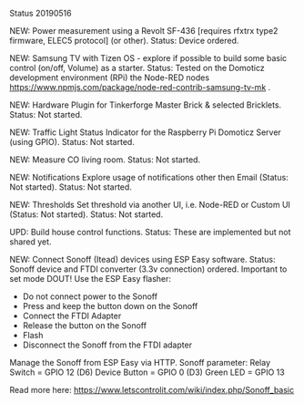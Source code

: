 Status 20190516

NEW: Power measurement using a Revolt SF-436 [requires rfxtrx type2 firmware, ELEC5 protocol] (or other).
Status:
Device ordered.

NEW: Samsung TV with Tizen OS - explore if possible to build some basic control (on/off, Volume) as a starter.
Status:
Tested on the Domoticz development environment (RPi) the Node-RED nodes https://www.npmjs.com/package/node-red-contrib-samsung-tv-mk .

NEW: Hardware Plugin for Tinkerforge Master Brick & selected Bricklets.
Status:
Not started.

NEW: Traffic Light Status Indicator for the Raspberry Pi Domoticz Server (using GPIO).
Status: Not started.

NEW: Measure CO living room.
Status: Not started.

NEW: Notifications Explore usage of notifications other then Email (Status: Not started).
Status: Not started.

NEW: Thresholds Set threshold via another UI, i.e. Node-RED or Custom UI (Status: Not started).
Status: Not started.

UPD: Build house control functions.
Status: These are implemented but not shared yet.

NEW: Connect Sonoff (Itead) devices using ESP Easy software.
Status:
Sonoff device and FTDI converter (3.3v connection) ordered.
Important to set mode DOUT!
Use the ESP Easy flasher:
* Do not connect power to the Sonoff
* Press and keep the button down on the Sonoff
* Connect the FTDI Adapter
* Release the button on the Sonoff
* Flash
* Disconnect the Sonoff from the FTDI adapter

Manage the Sonoff from ESP Easy via HTTP.
Sonoff parameter:
Relay Switch = GPIO 12 (D6)
Device Button = GPIO 0 (D3)
Green LED = GPIO 13 

Read more here: https://www.letscontrolit.com/wiki/index.php/Sonoff_basic

<and many more to explore/>
